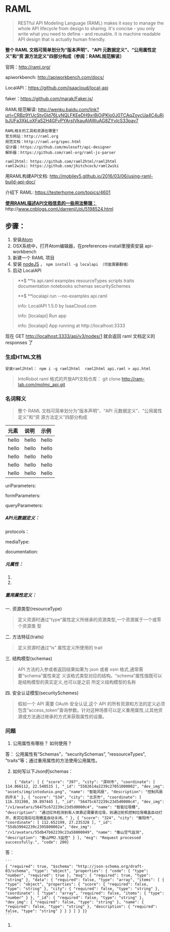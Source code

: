 # RAML

> RESTful API Modeling Language \(RAML\) makes it easy to manage the whole API lifecycle from design to sharing. It's concise - you only write what you need to define - and reusable. It is machine readable API design that is actually human friendly.

**整个 RAML 文档可简单划分为“版本声明”、“API 元数据定义”、“公用属性定义”和“资 源方法定义”四部分构成（参阅：**RAML规范解读**）**

官网：[http:\/\/raml.org\/](http://raml.org/)

apiworkbench: [http:\/\/apiworkbench.com\/docs\/](http://apiworkbench.com/docs/)

LocalAPI：[https:\/\/github.com\/isaacloud\/local-api](https://github.com/isaacloud/local-api)

faker：[https:\/\/github.com\/marak\/Faker.js\/](https://github.com/marak/Faker.js/)

RAML规范解读: [http:\/\/wenku.baidu.com\/link?url=CRBz9YUcStvGId76LyNQLFKEeDH9xrBiOjPKlo0J0TCAqZoycUa4C4uRjbJUFa3XkLoXFaS2H4GFvPYArstVkauAIAWuAG8ZYvIcS33pav7](http://wenku.baidu.com/link?url=CRBz9YUcStvGId76LyNQLFKEeDH9xrBiOjPKlo0J0TCAqZoycUa4C4uRjbJUFa3XkLoXFaS2H4GFvPYArstVkauAIAWuAG8ZYvIcS33pav7)

```
RAML相关的工具和资源在哪里?
官方网站：http://raml.org 
规范文档：http://raml.org/spec.html
设计器：https://github.com/mulesoft/api-designer
解析器：https://github.com/raml-org/raml-js-parser 

raml2html: https://github.com/raml2html/raml2html
raml2wiki: https://github.com/jhitchcock/raml2wiki
```

用RAML构建API文档: [http:\/\/mobilev5.github.io\/2016\/03\/06\/using-raml-build-api-doc\/](http://mobilev5.github.io/2016/03/06/using-raml-build-api-doc/)

介绍下 RAML: [https:\/\/testerhome.com\/topics\/4601](https://testerhome.com/topics/4601)

[**使用RAML描述API文档信息的一些用法整理：**](http://www.cnblogs.com/darrenji/p/5198524.html)http:\/\/www.cnblogs.com\/darrenji\/p\/5198524.html

## 步骤：

1. 安装[Atom](https://atom.io/)
2. OSX系统中，打开Atom编辑器，在preferences-install里搜索安装 api-workbench
3. 新建一个 RAML 项目
4. 安装 [nodeJS](https://nodejs.org/) ， `npm install -g localapi （可能需要翻墙）`
5. 启动 LocalAPI

> **$ **ls api.raml examples resourceTypes scripts traits documentation notebooks schemas securitySchemes
> 
> **$ **localapi run --no-examples api.raml
> 
> info: LocalAPI 1.5.0 by IsaaCloud.com
> 
> info: \[localapi\] Run app
> 
> info: \[localapi\] App running at http:\/\/localhost:3333

现在 GET [http:\/\/localhost:3333\/api\/v3\/nodes\/1](http://localhost:3333/api/v3/nodes/1) 就会返回 raml 文档定义的 responses 了

### 生成HTML文档

`安装raml2html： npm i -g raml2html 
 raml2html api.raml > api.html`

> IntoRobot raml 格式的开放API文档仓库： git clone [http:\/\/ram-lab.com\/molmc\_api.git](http://ram-lab.com/molmc_api.git)

### 名词释义

> 整个 RAML 文档可简单划分为“版本声明”、“API 元数据定义”、“公用属性定义”和“资 源方法定义”四部分构成

| 元素 | 说明 | 示例 |
| :--- | :--- | :--- |
| hello | hello | hello |
| hello | hello | hello |
| hello | hello | hello |
| hello | hello | hello |
| hello | hello | hello |

uriParameters:

formParameters:

queryParameters:

##### API元数据定义：

protocols：

mediaType:

documentation:

##### 元属性：

1. 
2. 

##### 重用属性定义：

一. 资源类型\(resourceType\)

> 定义资源时通过“type”属性定义所继承的资源类型,一个资源属于一个或零个资源类 型

二. 方法特征\(traits\)

> 定义资源时通过“is” 属性定义所使用的 trait

三. 结构模型\(schemas\)

> API 方法的入参或者返回结果如果为 json 或者 xsm 格式,通常需要“schema”属性来定 义该格式类型对应的结构。“schema”属性值既可以是结构模型的真实定义,也可以是之前 所定义结构模型的名称

四. 安全认证模型\(securitySchemes\)

> 假如一个 API 需要 OAuth 安全认证,这个 API 的所有资源和方法的定义必须包含“access\_token”查询参数。针对这种场景可以定义重用属性,让其他资源或方法通过继承的方式来获取属性的设置。

### 问题

1. 公用属性有哪些？ 如何使用？

  答： 公用属性有“Schemas”，“securitySchemas”, "ressourceTypes", "traits"等；通过重用属性的方法使用公用属性。

2. 如何写以下Json的schemas：

  ```
      { "data": [ { "score": "397", "city": "深圳市", "coordinate": [ 114.066112, 22.548515 ], "_id": "5582614a2239c27051000002", "dev_img": "assets/img/intodunio.png", "name": "智能风扇", "description": "控制风扇的开关" }, { "score": "534", "city": "北京市", "coordinate": [ 116.331398, 39.897445 ], "_id": "56475c672239c23d5d0000c4", "dev_img": "/v1/avatars/56475c672239c23d5d0000c4", "name": "智能垃圾桶", "description": "通过红外检测到有人体靠近需要丢垃圾，则通过舵机控制垃圾桶盖自动打开，丢完垃圾后垃圾桶盖自动关闭。" }, { "score": "324", "city": "衡阳市", "coordinate": [ 112.652199, 27.235328 ], "_id": "55db39942239c2395800002a", "dev_img": "/v1/avatars/55db47b62239c23a58000049", "name": "衡山空气监测", "description": "衡山PM2.5监控" } ], "msg": "Request processed successfully.", "code": 200}
  ```

  答：
  
    ```
    { "required": true, "$schema": "http://json-schema.org/draft-03/schema", "type": "object", "properties": { "code": { "type": "number", "required": true }, "msg": { "required": true, "type": "string" }, "data": { "required": false, "type": "array", "items": [ { "type": "object", "properties": { "score": { "required": false, "type": "string" }, "city": { "required": false, "type": "string" }, "coordinate": { "type": "array", "required": false, "items": { "type": "number" } }, "_id": { "required": false, "type": "string" }, "dev_img": { "required": false, "type": "string" }, "name": { "required": false, "type": "string" }, "description": { "required": false, "type": "string" } } } ] } }}
    ```


1. 

